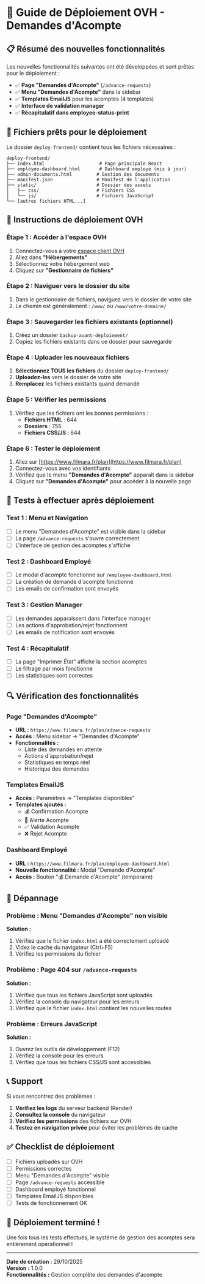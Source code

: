 # 🚀 Guide de Déploiement OVH - Demandes d'Acompte

## 📋 Résumé des nouvelles fonctionnalités

Les nouvelles fonctionnalités suivantes ont été développées et sont prêtes pour le déploiement :

- ✅ **Page "Demandes d'Acompte"** (`/advance-requests`)
- ✅ **Menu "Demandes d'Acompte"** dans la sidebar
- ✅ **Templates EmailJS** pour les acomptes (4 templates)
- ✅ **Interface de validation manager**
- ✅ **Récapitulatif dans employee-status-print**

## 📁 Fichiers prêts pour le déploiement

Le dossier `deploy-frontend/` contient tous les fichiers nécessaires :

```
deploy-frontend/
├── index.html                    # Page principale React
├── employee-dashboard.html       # Dashboard employé (mis à jour)
├── admin-documents.html         # Gestion des documents
├── manifest.json                # Manifest de l'application
├── static/                      # Dossier des assets
│   ├── css/                     # Fichiers CSS
│   └── js/                      # Fichiers JavaScript
└── [autres fichiers HTML...]
```

## 🔧 Instructions de déploiement OVH

### Étape 1 : Accéder à l'espace OVH

1. Connectez-vous à votre [espace client OVH](https://www.ovh.com/auth/)
2. Allez dans **"Hébergements"**
3. Sélectionnez votre hébergement web
4. Cliquez sur **"Gestionnaire de fichiers"**

### Étape 2 : Naviguer vers le dossier du site

1. Dans le gestionnaire de fichiers, naviguez vers le dossier de votre site
2. Le chemin est généralement : `/www/` ou `/www/votre-domaine/`

### Étape 3 : Sauvegarder les fichiers existants (optionnel)

1. Créez un dossier `backup-avant-deploiement/`
2. Copiez les fichiers existants dans ce dossier pour sauvegarde

### Étape 4 : Uploader les nouveaux fichiers

1. **Sélectionnez TOUS les fichiers** du dossier `deploy-frontend/`
2. **Uploadez-les** vers le dossier de votre site
3. **Remplacez** les fichiers existants quand demandé

### Étape 5 : Vérifier les permissions

1. Vérifiez que les fichiers ont les bonnes permissions :
   - **Fichiers HTML** : 644
   - **Dossiers** : 755
   - **Fichiers CSS/JS** : 644

### Étape 6 : Tester le déploiement

1. Allez sur [https://www.filmara.fr/plan](https://www.filmara.fr/plan)
2. Connectez-vous avec vos identifiants
3. Vérifiez que le menu **"Demandes d'Acompte"** apparaît dans la sidebar
4. Cliquez sur **"Demandes d'Acompte"** pour accéder à la nouvelle page

## 🧪 Tests à effectuer après déploiement

### Test 1 : Menu et Navigation
- [ ] Le menu "Demandes d'Acompte" est visible dans la sidebar
- [ ] La page `/advance-requests` s'ouvre correctement
- [ ] L'interface de gestion des acomptes s'affiche

### Test 2 : Dashboard Employé
- [ ] Le modal d'acompte fonctionne sur `/employee-dashboard.html`
- [ ] La création de demande d'acompte fonctionne
- [ ] Les emails de confirmation sont envoyés

### Test 3 : Gestion Manager
- [ ] Les demandes apparaissent dans l'interface manager
- [ ] Les actions d'approbation/rejet fonctionnent
- [ ] Les emails de notification sont envoyés

### Test 4 : Récapitulatif
- [ ] La page "Imprimer État" affiche la section acomptes
- [ ] Le filtrage par mois fonctionne
- [ ] Les statistiques sont correctes

## 🔍 Vérification des fonctionnalités

### Page "Demandes d'Acompte"
- **URL :** `https://www.filmara.fr/plan/advance-requests`
- **Accès :** Menu sidebar → "Demandes d'Acompte"
- **Fonctionnalités :**
  - Liste des demandes en attente
  - Actions d'approbation/rejet
  - Statistiques en temps réel
  - Historique des demandes

### Templates EmailJS
- **Accès :** Paramètres → "Templates disponibles"
- **Templates ajoutés :**
  - 💰 Confirmation Acompte
  - 🔔 Alerte Acompte
  - ✅ Validation Acompte
  - ❌ Rejet Acompte

### Dashboard Employé
- **URL :** `https://www.filmara.fr/plan/employee-dashboard.html`
- **Nouvelle fonctionnalité :** Modal "Demande d'Acompte"
- **Accès :** Bouton "💰 Demande d'Acompte" (temporaire)

## 🚨 Dépannage

### Problème : Menu "Demandes d'Acompte" non visible
**Solution :**
1. Vérifiez que le fichier `index.html` a été correctement uploadé
2. Videz le cache du navigateur (Ctrl+F5)
3. Vérifiez les permissions du fichier

### Problème : Page 404 sur `/advance-requests`
**Solution :**
1. Vérifiez que tous les fichiers JavaScript sont uploadés
2. Vérifiez la console du navigateur pour les erreurs
3. Vérifiez que le fichier `index.html` contient les nouvelles routes

### Problème : Erreurs JavaScript
**Solution :**
1. Ouvrez les outils de développement (F12)
2. Vérifiez la console pour les erreurs
3. Vérifiez que tous les fichiers CSS/JS sont accessibles

## 📞 Support

Si vous rencontrez des problèmes :

1. **Vérifiez les logs** du serveur backend (Render)
2. **Consultez la console** du navigateur
3. **Vérifiez les permissions** des fichiers sur OVH
4. **Testez en navigation privée** pour éviter les problèmes de cache

## ✅ Checklist de déploiement

- [ ] Fichiers uploadés sur OVH
- [ ] Permissions correctes
- [ ] Menu "Demandes d'Acompte" visible
- [ ] Page `/advance-requests` accessible
- [ ] Dashboard employé fonctionnel
- [ ] Templates EmailJS disponibles
- [ ] Tests de fonctionnement OK

## 🎉 Déploiement terminé !

Une fois tous les tests effectués, le système de gestion des acomptes sera entièrement opérationnel !

---

**Date de création :** 29/10/2025  
**Version :** 1.0.0  
**Fonctionnalités :** Gestion complète des demandes d'acompte

